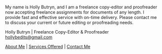 My name is Holly Butryn, and I am a freelance copy-editor and proofreader now accepting freelance assignments for documents of any length. I provide fast and effective service with on-time delivery. Please contact me to discuss your current or future editing or proofreading needs.

Holly Butryn | Freelance Copy-Editor & Proofreader <br>
hollybedits@gmail.com  

[About Me](./About.md)  |  [Services Offered](./Services.md)  |  [Contact Me](./Contact.md)
